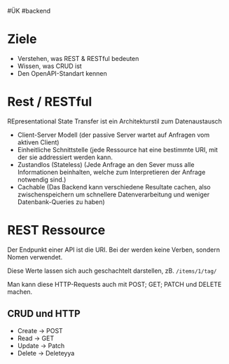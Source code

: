 #ÜK
#backend
# Ziele

- Verstehen, was REST &  RESTful bedeuten
- Wissen, was CRUD ist
- Den OpenAPI-Standart kennen

# Rest / RESTful

REpresentational State Transfer ist ein Architekturstil zum Datenaustausch

- Client-Server Modell (der passive Server wartet auf Anfragen vom aktiven Client)
- Einheitliche Schnittstelle (jede Ressource hat eine bestimmte URI, mit der sie addressiert werden kann.
- Zustandlos (Stateless) (Jede Anfrage an den Sever muss alle Informationen beinhalten, welche zum Interpretieren der Anfrage notwendig sind.)
- Cachable (Das Backend kann verschiedene Resultate cachen, also zwischenspeichern um schnellere Datenverarbeitung und weniger Datenbank-Queries zu haben)

# REST Ressource

Der Endpunkt einer API ist die URI. Bei der werden keine Verben, sondern Nomen verwendet. 

Diese Werte lassen sich auch geschachtelt darstellen, zB. `/items/1/tag/` 

Man kann diese HTTP-Requests auch mit POST; GET; PATCH und DELETE machen.

## CRUD und HTTP

- Create → POST
- Read → GET
- Update → Patch
- Delete → Deleteyya